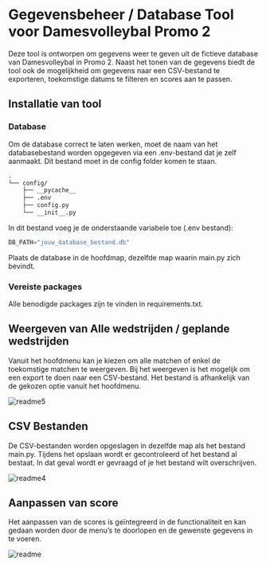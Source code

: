 # Gegevensbeheer / Database Tool voor Damesvolleybal Promo 2
Deze tool is ontworpen om gegevens weer te geven uit de fictieve database van Damesvolleybal in Promo 2. Naast het tonen van de gegevens biedt de tool ook de mogelijkheid om gegevens naar een CSV-bestand te exporteren, toekomstige datums te filteren en scores aan te passen.
## Installatie van tool
### Database
Om de database correct te laten werken, moet de naam van het databasebestand worden opgegeven via een .env-bestand dat je zelf aanmaakt. Dit bestand moet in de config folder komen te staan. 
```md
.
└── config/
    ├── __pycache__
    ├── .env
    ├── config.py
    └── __init__.py
```
In dit bestand voeg je de onderstaande variabele toe (.env bestand):    
```python
DB_PATH="jouw_database_bestand.db"
```
Plaats de database in de hoofdmap, dezelfde map waarin main.py zich bevindt.

### Vereiste packages
Alle benodigde packages zijn te vinden in requirements.txt.

## Weergeven van Alle wedstrijden / geplande wedstrijden
Vanuit het hoofdmenu kan je kiezen om alle matchen of enkel de toekomstige matchen te weergeven.
Bij het weergeven is het mogelijk om een export te doen naar een CSV-bestand. Het bestand is afhankelijk van de gekozen optie vanuit het hoofdmenu.

![readme5](https://github.com/user-attachments/assets/3e34799f-b8b6-481f-9bad-d8ad5a082fb3)



## CSV Bestanden
De CSV-bestanden worden opgeslagen in dezelfde map als het bestand main.py. Tijdens het opslaan wordt er gecontroleerd of het bestand al bestaat. In dat geval wordt er gevraagd of je het bestand wilt overschrijven.

![readme4](https://github.com/user-attachments/assets/93b59692-e4e4-477b-8cdf-cf8e3fbcc4db)


## Aanpassen van score
Het aanpassen van de scores is geïntegreerd in de functionaliteit en kan gedaan worden door de menu’s te doorlopen en de gewenste gegevens in te voeren.

![readme](https://github.com/user-attachments/assets/63fbaa4e-6957-4e7a-9d62-7ee1a6048189)
